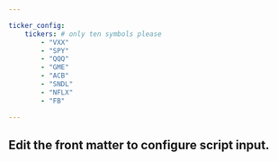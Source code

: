 ```yaml
---

ticker_config:
    tickers: # only ten symbols please 
        - "VXX"
        - "SPY"
        - "QQQ"
        - "GME"
        - "ACB"
        - "SNDL"
        - "NFLX"
        - "FB"

---
```


## Edit the front matter to configure script input.